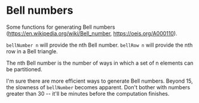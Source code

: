 # Bell numbers

Some functions for generating Bell numbers (https://en.wikipedia.org/wiki/Bell_number, https://oeis.org/A000110).

`bellNumber n` will provide the nth Bell number. `bellRow n` will provide the nth row in a Bell triangle.

The nth Bell number is the number of ways in which a set of n elements can be partitioned.

I'm sure there are more efficient ways to generate Bell numbers. Beyond 15, the slowness of `bellNumber` becomes apparent. Don't bother with numbers greater than 30 -- it'll be minutes before the computation finishes.
